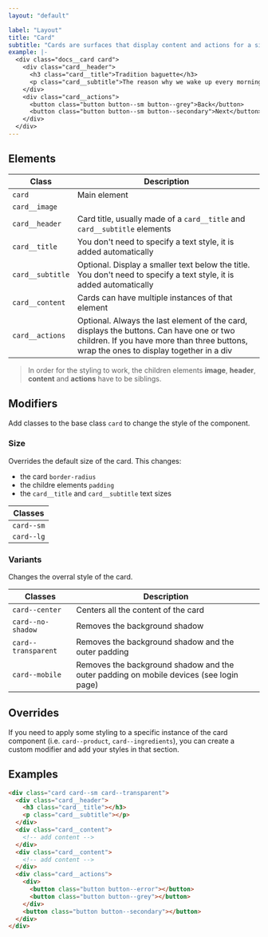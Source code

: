 ```yaml
---
layout: "default"

label: "Layout"
title: "Card"
subtitle: "Cards are surfaces that display content and actions for a single element. They are one of the most used layout elements."
example: |-
  <div class="docs__card card">
    <div class="card__header">
      <h3 class="card__title">Tradition baguette</h3>
      <p class="card__subtitle">The reason why we wake up every morning.</p>
    </div>
    <div class="card__actions">
      <button class="button button--sm button--grey">Back</button>
      <button class="button button--sm button--secondary">Next</button>
    </div>
  </div>
---
```


## Elements

| Class | Description |
| --- | --- |
| `card` | Main element |
| `card__image` | |
| `card__header` | Card title, usually made of a `card__title` and `card__subtitle` elements |
| `card__title` | You don't need to specify a text style, it is added automatically  |
| `card__subtitle` | Optional. Display a smaller text below the title. You don't need to specify a text style, it is added automatically |
| `card__content` | Cards can have multiple instances of that element |
| `card__actions` | Optional. Always the last element of the card, displays the buttons. Can have one or two children. If you have more than three buttons, wrap the ones to display together in a div |

> In order for the styling to work, the children elements **image**, **header**, **content** and **actions** have to be siblings.

## Modifiers

Add classes to the base class `card` to change the style of the component.

### Size

Overrides the default size of the card. This changes:

- the card `border-radius`
- the childre elements `padding`
- the `card__title` and `card__subtitle` text sizes

| Classes |
| --- |
| `card--sm` |
| `card--lg` |

### Variants

Changes the overral style of the card.

| Classes | Description |
| --- | --- |
| `card--center` | Centers all the content of the card |
| `card--no-shadow` | Removes the background shadow |
| `card--transparent` | Removes the background shadow and the outer padding |
| `card--mobile` | Removes the background shadow and the outer padding on mobile devices (see login page) |

## Overrides

If you need to apply some styling to a specific instance of the card component (i.e. `card--product`, `card--ingredients`), you can create a custom modifier and add your styles in that section.

## Examples

```html
<div class="card card--sm card--transparent">
  <div class="card__header">
    <h3 class="card__title"></h3>
    <p class="card__subtitle"></p>
  </div>
  <div class="card__content">
    <!-- add content -->
  </div>
  <div class="card__content">
    <!-- add content -->
  </div>
  <div class="card__actions">
    <div>
      <button class="button button--error"></button>
      <button class="button button--grey"></button>
    </div>
    <button class="button button--secondary"></button>
  </div>
</div>
```
